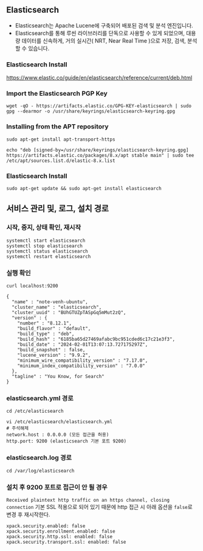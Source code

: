 ## Elasticsearch
- Elasticsearch는 Apache Lucene에 구축되어 배포된 검색 및 분석 엔진입니다. 
- Elasticsearch를 통해 루씬 라이브러리를 단독으로 사용할 수 있게 되었으며, 대용량 데이터를 신속하게, 거의 실시간( NRT, Near Real Time )으로 저장, 검색, 분석할 수 있습니다.

### Elasticsearch Install
https://www.elastic.co/guide/en/elasticsearch/reference/current/deb.html

### Import the Elasticsearch PGP Key
```
wget -qO - https://artifacts.elastic.co/GPG-KEY-elasticsearch | sudo gpg --dearmor -o /usr/share/keyrings/elasticsearch-keyring.gpg
```

### Installing from the APT repository
```
sudo apt-get install apt-transport-https
```
```
echo "deb [signed-by=/usr/share/keyrings/elasticsearch-keyring.gpg] https://artifacts.elastic.co/packages/8.x/apt stable main" | sudo tee /etc/apt/sources.list.d/elastic-8.x.list
```

### Elasticsearch Install
```
sudo apt-get update && sudo apt-get install elasticsearch
```

## 서비스 관리 및, 로그, 설치 경로

### 시작, 중지, 상태 확인, 재시작
```
systemctl start elasticsearch
systemctl stop elasticsearch
systemctl status elasticsearch
systemctl restart elasticsearch
```

### 실행 확인
```
curl localhost:9200
```
```
{
  "name" : "note-venh-ubuntu",
  "cluster_name" : "elasticsearch",
  "cluster_uuid" : "BUhGTUZpTASpGq5mMut2zQ",
  "version" : {
    "number" : "8.12.1",
    "build_flavor" : "default",
    "build_type" : "deb",
    "build_hash" : "6185ba65d27469afabc9bc951cded6c17c21e3f3",
    "build_date" : "2024-02-01T13:07:13.727175297Z",
    "build_snapshot" : false,
    "lucene_version" : "9.9.2",
    "minimum_wire_compatibility_version" : "7.17.0",
    "minimum_index_compatibility_version" : "7.0.0"
  },
  "tagline" : "You Know, for Search"
}
```

### elasticsearch.yml 경로
```
cd /etc/elasticsearch

vi /etc/elasticsearch/elasticsearch.yml
# 주석해제
network.host : 0.0.0.0 (모든 접근을 허용)
http.port: 9200 (elasticsearch 기본 포트 9200)
```

### elasticsearch.log 경로
```
cd /var/log/elasticsearch
```

### 설치 후 9200 포트로 접근이 안 될 경우
`Received plaintext http traffic on an https channel, closing connection` 기본 SSL 적용으로 되어 있기 때문에 http 접근 시 아래 옵션을 `false`로 변경 후 재시작한다.
```
xpack.security.enabled: false
xpack.security.enrollment.enabled: false
xpack.security.http.ssl: enabled: false
xpack.security.transport.ssl: enabled: false
```



